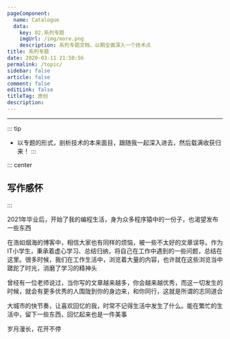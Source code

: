 ```yaml
---
pageComponent: 
  name: Catalogue
  data: 
    key: 02.系列专题
    imgUrl: /img/more.png
    description: 系列专题文档，以期全面深入一个技术点
title: 系列专题
date: 2020-03-11 21:50:56
permalink: /topic/
sidebar: false
article: false
comment: false
editLink: false
titleTag: 原创
description: 
---
```


---

::: tip
- 以专题的形式，剖析技术的本来面目，跟随我一起深入进去，然后载满收获归来！
:::

::: center
## 写作感怀
:::

2021年毕业后，开始了我的编程生活，身为众多程序猿中的一份子，也渴望发布一些东西

在浩如烟海的博客中，相信大家也有同样的烦恼，被一些不太好的文章误导。作为IT小学生，秉承着虚心学习、总结归纳，将自己在工作中遇到的一些问题，总结在这里。很多时候，我们在工作生活中，浏览着大量的内容，也许就在这些浏览当中蹉跎了时光，消磨了学习的精神头

曾经有一位老师说过，当你写的文章越来越多，你会越来越优秀，而这一切发生的时候，就会有更多优秀的人围陇到你的身边来，和你同行，这就是所谓的志同道合

大城市的快节奏，让喜欢回忆的我，时常不记得生活中发生了什么。能在繁忙的生活中，留下一些东西，回忆起来也是一件美事

岁月漫长，花开不停